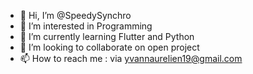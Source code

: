 - 👋 Hi, I’m @SpeedySynchro
- 👀 I’m interested in Programming
- 🌱 I’m currently learning Flutter and Python
- 💞️ I’m looking to collaborate on open project
- 📫 How to reach me : via  yvannaurelien19@gmail.com

<!---
SpeedySynchro/SpeedySynchro is a ✨ special ✨ repository because its `README.md` (this file) appears on your GitHub profile.
You can click the Preview link to take a look at your changes.
--->
